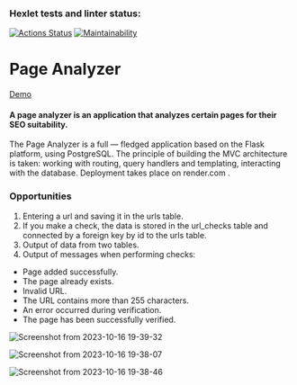 ### Hexlet tests and linter status:
[![Actions Status](https://github.com/zitaker/python-project-83/workflows/hexlet-check/badge.svg)](https://github.com/zitaker/python-project-83/actions)
[![Maintainability](https://api.codeclimate.com/v1/badges/1871fbf00e66f9f7fca4/maintainability)](https://codeclimate.com/github/zitaker/python-project-83/maintainability)

#  Page Analyzer

[Demo](https://page-analyzer-of-the-georgia.onrender.com/)  

#### A page analyzer is an application that analyzes certain pages for their SEO suitability.  
The Page Analyzer is a full — fledged application based on the Flask platform, using PostgreSQL. The principle of building the MVC architecture is taken: working with routing, query handlers and templating, interacting with the database. Deployment takes place on render.com .  

### Opportunities
1. Entering a url and saving it in the urls table.
2. If you make a check, the data is stored in the url_checks table and connected by a foreign key by id to the urls table.
3. Output of data from two tables.
4. Output of messages when performing checks:
  * Page added successfully.
  * The page already exists.
  * Invalid URL.
  * The URL contains more than 255 characters.
  * An error occurred during verification.
  * The page has been successfully verified.


![Screenshot from 2023-10-16 19-39-32](https://github.com/zitaker/python-project-83/assets/92075508/37411b12-5ab7-4904-b837-2f640104adaa)

![Screenshot from 2023-10-16 19-38-07](https://github.com/zitaker/python-project-83/assets/92075508/21888cc6-d94f-42c4-b15f-3def148f27fa)

![Screenshot from 2023-10-16 19-38-46](https://github.com/zitaker/python-project-83/assets/92075508/6f7f8cc2-0899-4ec6-a3c8-1fd2c2f6eb48)
